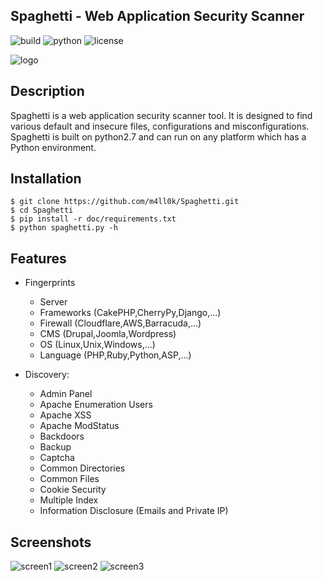 ## Spaghetti - Web Application Security Scanner
![build](https://img.shields.io/badge/build-passing-green.svg) ![python](https://img.shields.io/badge/python-2.7-green.svg)  ![license](https://img.shields.io/badge/License-GPLv3-brightgreen.svg)

![logo](https://raw.githubusercontent.com/m4ll0k/Spaghetti/master/screenshots/logo_spaghetti.png)

## Description
Spaghetti is a web application security scanner tool. It is designed to find various default and insecure files, configurations and misconfigurations. Spaghetti is built on python2.7 and can run on any platform which has a Python environment.

## Installation
```
$ git clone https://github.com/m4ll0k/Spaghetti.git
$ cd Spaghetti 
$ pip install -r doc/requirements.txt
$ python spaghetti.py -h 
```

## Features
- Fingerprints
  - Server
  - Frameworks (CakePHP,CherryPy,Django,...)
  - Firewall (Cloudflare,AWS,Barracuda,...)
  - CMS (Drupal,Joomla,Wordpress)
  - OS (Linux,Unix,Windows,...)
  - Language (PHP,Ruby,Python,ASP,...)

- Discovery:
  - Admin Panel
  - Apache Enumeration Users
  - Apache XSS
  - Apache ModStatus
  - Backdoors
  - Backup
  - Captcha
  - Common Directories
  - Common Files
  - Cookie Security
  - Multiple Index
  - Information Disclosure (Emails and Private IP)

## Screenshots
![screen1](https://github.com/m4ll0k/Spaghetti/blob/master/screenshots/screenshot_1.png)
![screen2](https://github.com/m4ll0k/Spaghetti/blob/master/screenshots/screenshot_2.png)
![screen3](https://github.com/m4ll0k/Spaghetti/blob/master/screenshots/screenshot_3.png)
